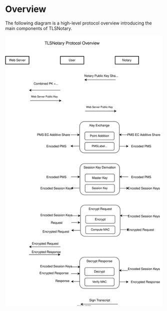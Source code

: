 # Overview

The following diagram is a high-level protocol overview introducing the main components of
TLSNotary.

![TLSNotary Overview](./diagrams/intro-diagram.svg)
